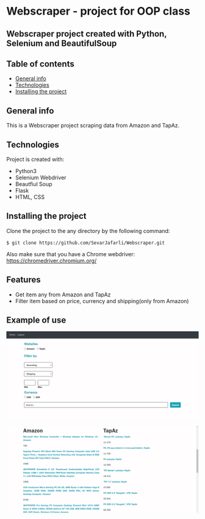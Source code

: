# Webscraper - project for OOP class

## Webscraper project created with Python, Selenium and BeautifulSoup

## Table of contents

- [General info](#general_info)
- [Technologies](#technologies)
- [Installing the project](#setup)

## General info

This is a Webscraper project scraping data from Amazon and TapAz.

## Technologies

Project is created with:

- Python3
- Selenium Webdriver
- Beautfiul Soup
- Flask
- HTML, CSS

## Installing the project

Clone the project to the any directory by the following command:

```
$ git clone https://github.com/SevarJafarli/Webscraper.git
```

Also make sure that you have a Chrome webdriver: https://chromedriver.chromium.org/

## Features

- Get item any from Amazon and TapAz
- Filter item based on price, currency and shipping(only from Amazon)

## Example of use

![Website](env/image/img1.png?raw=true "Website Home Page")


![Search Result](env/image/img2.png?raw=true "Search Result")
